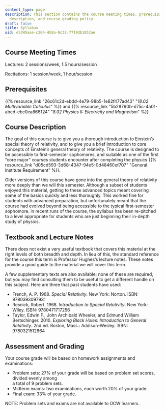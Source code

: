 ```yaml
---
content_type: page
description: This section contains the course meeting times, prerequisites, course
  description, and course grading policy.
draft: false
title: Syllabus
uid: e5345aae-c204-4b8a-8c32-77193b1052ae
---
```

## Course Meeting Times

Lectures: 2 sessions/week, 1.5 hours/session

Recitations: 1 session/week, 1 hour/session

## Prerequisites

{{% resource_link "26c61c2d-ebdd-4e79-98b5-1e82f477ad43" "*18.02 Multivariable Calculus*" %}} and {{% resource_link "5b28790b-d75c-4a01-abcd-ebc0ea866124" "*8.02 Physics II: Electricity and Magnetism*" %}}

## Course Description

The goal of this course is to give you a thorough introduction to Einstein’s special theory of relativity, and to give you a brief introduction to core concepts of Einstein’s general theory of relativity. The course is designed to be accessible to first-semester sophomores, and suitable as one of the first “core major” courses students encounter after completing the physics {{% resource_link "d05cd593-3d68-4347-94e5-0d48460ef707" "General Institute Requirement" %}}.

Older versions of this course have gone into the general theory of relativity more deeply than we will this semester. Although a subset of students enjoyed this material, getting to these advanced topics meant covering some of the basics quickly and less thoroughly. This worked fine for students with advanced preparation, but unfortunately meant that the course had evolved beyond being accessible to the typical first-semester sophomore. In recent runs of the course, the syllabus has been re-pitched to a level appropriate for students who are just beginning their in-depth study of physics. 

## Textbook and Lecture Notes

There does not exist a very useful textbook that covers this material at the right levels of both breadth and depth. In lieu of this, the standard reference for the course this term is Professor Hughes’s lecture notes. These notes provide a good guide to the material we will cover this term.

A few supplementary texts are also available; none of these are required, but you may find consulting them to be useful to get a different handle on this subject. Here are three that past students have used:

- French, A. P. 1968. *Special Relativity*. New York: Norton. ISBN: 9780393097931
- Resnick, Robert. 1968. *Introduction to Special Relativity*. New York: Wiley. ISBN: 9780471717256
- Taylor, Edwin F., John Archibald Wheeler, and Edmund William Bertschinger. 2010. *Exploring Black Holes: Introduction to General Relativity*. 2nd ed. Boston, Mass.: Addison-Wesley. ISBN: 9780321512864

## Assessment and Grading

Your course grade will be based on homework assignments and examinations:

- Problem sets: 27% of your grade will be based on problem set scores, divided evenly among      
    a total of 9 problem sets. 
- Midterm exams: two examinations, each worth 20% of your grade.
- Final exam: 33% of your grade. 

NOTE: Problem sets and exams are not available to OCW learners.